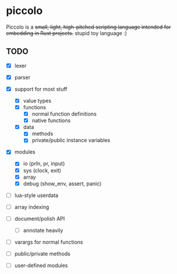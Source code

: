
# piccolo

Piccolo is a ~~small, light, high-pitched scripting language intended for
embedding in Rust projects.~~ stupid toy language :)

## TODO

* [X] lexer
* [X] parser
* [X] support for most stuff
    * [X] value types
    * [X] functions
        * [X] normal function definitions
        * [X] native functions
    * [X] data
        * [X] methods
        * [X] private/public instance variables
* [X] modules
    * [X] io (prln, pr, input)
    * [X] sys (clock, exit)
    * [X] array
    * [X] debug (show_env, assert, panic)
* [ ] lua-style userdata
* [ ] array indexing
* [ ] document/polish API
    * [ ] annotate heavily
* [ ] varargs for normal functions
* [ ] public/private methods
* [ ] user-defined modules


